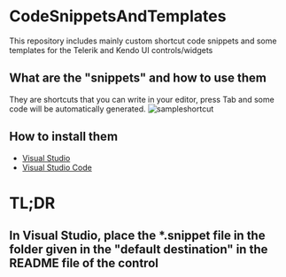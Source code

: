 # CodeSnippetsAndTemplates
This repository includes mainly custom shortcut code snippets and some templates for the Telerik and Kendo UI controls/widgets 

## What are the "snippets" and how to use them

They are shortcuts that you can write in your editor, press Tab and some code will be automatically generated.
![sampleshortcut](https://code.visualstudio.com/assets/docs/editor/userdefinedsnippets/ajax-snippet.gif)

## How to install them

- [Visual Studio](https://msdn.microsoft.com/en-us/library/ms165394.aspx)
- [Visual Studio Code](https://code.visualstudio.com/docs/editor/userdefinedsnippets)

# TL;DR

## In Visual Studio, place the \*.snippet file in the folder given in the "default destination" in the README file of the control 
